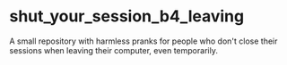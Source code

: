 # shut_your_session_b4_leaving
A small repository with harmless pranks for people who don't close their sessions when leaving their computer, even temporarily.
